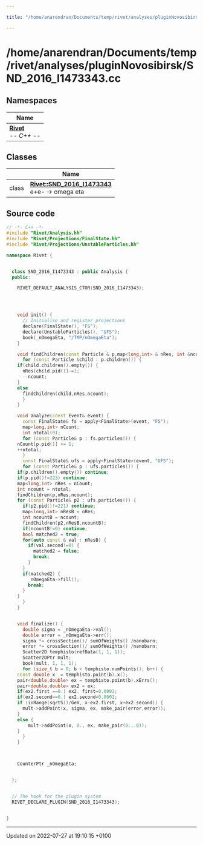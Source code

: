 ```yaml
---

title: "/home/anarendran/Documents/temp/rivet/analyses/pluginNovosibirsk/SND_2016_I1473343.cc"

---
```


# /home/anarendran/Documents/temp/rivet/analyses/pluginNovosibirsk/SND_2016_I1473343.cc



## Namespaces

| Name           |
| -------------- |
| **[Rivet](http://example.org/namespaces/namespacerivet/)** <br>-*- C++ -*-  |

## Classes

|                | Name           |
| -------------- | -------------- |
| class | **[Rivet::SND_2016_I1473343](http://example.org/classes/classrivet_1_1snd__2016__i1473343/)** <br>e+e- -> omega eta  |




## Source code

```cpp
// -*- C++ -*-
#include "Rivet/Analysis.hh"
#include "Rivet/Projections/FinalState.hh"
#include "Rivet/Projections/UnstableParticles.hh"

namespace Rivet {


  class SND_2016_I1473343 : public Analysis {
  public:

    RIVET_DEFAULT_ANALYSIS_CTOR(SND_2016_I1473343);




    void init() {
      // Initialise and register projections
      declare(FinalState(), "FS");
      declare(UnstableParticles(), "UFS");
      book(_nOmegaEta, "/TMP/nOmegaEta");
    }

    void findChildren(const Particle & p,map<long,int> & nRes, int &ncount) {
      for (const Particle &child : p.children()) {
    if(child.children().empty()) {
      nRes[child.pid()]-=1;
      --ncount;
    }
    else
      findChildren(child,nRes,ncount);
      }
    }

    void analyze(const Event& event) {
      const FinalState& fs = apply<FinalState>(event, "FS");
      map<long,int> nCount;
      int ntotal(0);
      for (const Particle& p : fs.particles()) {
    nCount[p.pid()] += 1;
    ++ntotal;
      }
      const FinalState& ufs = apply<FinalState>(event, "UFS");
      for (const Particle& p : ufs.particles()) {
    if(p.children().empty()) continue;
    if(p.pid()!=223) continue;
    map<long,int> nRes = nCount;
    int ncount = ntotal;
    findChildren(p,nRes,ncount);
    for (const Particle& p2 : ufs.particles()) {
      if(p2.pid()!=221) continue;
      map<long,int> nResB = nRes;
      int ncountB = ncount;
      findChildren(p2,nResB,ncountB);
      if(ncountB!=0) continue;
      bool matched2 = true;
      for(auto const & val : nResB) {
        if(val.second!=0) {
          matched2 = false;
          break;
        }
      }
      if(matched2) {
        _nOmegaEta->fill();
        break;
      }
    }
      }
    }


    void finalize() {
      double sigma = _nOmegaEta->val();
      double error = _nOmegaEta->err();
      sigma *= crossSection()/ sumOfWeights() /nanobarn;
      error *= crossSection()/ sumOfWeights() /nanobarn; 
      Scatter2D temphisto(refData(1, 1, 1));
      Scatter2DPtr mult;
      book(mult, 1, 1, 1);
      for (size_t b = 0; b < temphisto.numPoints(); b++) {
    const double x  = temphisto.point(b).x();
    pair<double,double> ex = temphisto.point(b).xErrs();
    pair<double,double> ex2 = ex;
    if(ex2.first ==0.) ex2. first=0.0001;
    if(ex2.second==0.) ex2.second=0.0001;
    if (inRange(sqrtS()/GeV, x-ex2.first, x+ex2.second)) {
      mult->addPoint(x, sigma, ex, make_pair(error,error));
    }
    else {
        mult->addPoint(x, 0., ex, make_pair(0.,.0));
    }
      }
    }



    CounterPtr _nOmegaEta;


  };


  // The hook for the plugin system
  RIVET_DECLARE_PLUGIN(SND_2016_I1473343);


}
```


-------------------------------

Updated on 2022-07-27 at 19:10:15 +0100
